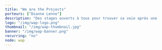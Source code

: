 ```yaml
---
title: "We are the Projects"
porteurs: ["Dianne Lenne"]
description: "Des stages ouverts à tous pour trouver sa voie après une grande école, ou un parcours qui interroge."
logo: "/img/wap-logo.png"
thumbnail: "/img/wap-thumbnail.jpg"
banner: "/img/wap-banner.png"
recurring: "no"
node: wap
---
```

